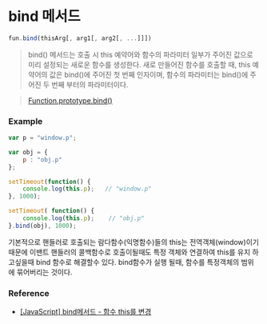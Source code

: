 # bind 메서드

```javascript
fun.bind(thisArg[, arg1[, arg2[, ...]]])
```

>bind() 메서드는 호출 시 this 예약어와 함수의 파라미터 일부가 주어진 값으로 미리 설정되는 새로운 함수를 생성한다. 새로 만들어진 함수를 호출할 때, this 예약어의 값은 bind()에 주어진 첫 번째 인자이며, 함수의 파라미터는 bind()에 주어진 두 번째 부터의 파라미터이다.

>[Function.prototype.bind()](https://developer.mozilla.org/ko/docs/Web/JavaScript/Reference/Global_Objects/Function/bind)


### Example

```javascript
var p = "window.p";

var obj = {
	p : "obj.p"
};

setTimeout(function() {
	console.log(this.p);   // "window.p"
}, 1000);

setTimeout( function() {
	console.log(this.p);    // "obj.p"
}.bind(obj), 1000);
```

기본적으로 핸들러로 호출되는 람다함수(익명함수)들의 this는 전역객체(window)이기 때문에 이밴트 핸들러의 콜백함수로 호출이될때도 특정 객체와 연결하여 this를 유지 하고싶을때 bind 함수로 해결할수 있다. bind함수가 실행 될때, 함수를 특정객체의 범위에 묶어버리는 것이다.

### Reference

* [[JavaScript] bind메서드 - 함수 this를 변경](http://mylife365.tistory.com/81)